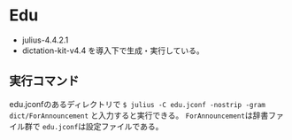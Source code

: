 # Edu
* julius-4.4.2.1
* dictation-kit-v4.4
を導入下で生成・実行している。

## 実行コマンド
edu.jconfのあるディレクトリで
`$ julius -C edu.jconf -nostrip -gram dict/ForAnnouncement`
と入力すると実行できる。
`ForAnnouncement`は辞書ファイル群で
`edu.jconf`は設定ファイルである。

